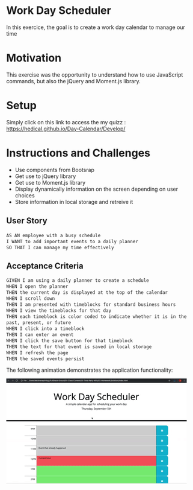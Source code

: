 # Work Day Scheduler
In this exercice, the goal is to create a work day calendar to manage our time

# Motivation
This exercise was the opportunity to understand how to use JavaScript commands, but also the jQuery and Moment.js library.

# Setup
Simply click on this link to access the my quizz : https://hedical.github.io/Day-Calendar/Develop/

# Instructions and Challenges
- Use components from Bootsrap
- Get use to jQuery library
- Get use to Moment.js library
- Display dynamically information on the screen depending on user choices
- Store information in local storage and retreive it

## User Story

```
AS AN employee with a busy schedule
I WANT to add important events to a daily planner
SO THAT I can manage my time effectively
```

## Acceptance Criteria

```
GIVEN I am using a daily planner to create a schedule
WHEN I open the planner
THEN the current day is displayed at the top of the calendar
WHEN I scroll down
THEN I am presented with timeblocks for standard business hours
WHEN I view the timeblocks for that day
THEN each timeblock is color coded to indicate whether it is in the past, present, or future
WHEN I click into a timeblock
THEN I can enter an event
WHEN I click the save button for that timeblock
THEN the text for that event is saved in local storage
WHEN I refresh the page
THEN the saved events persist
```

The following animation demonstrates the application functionality:

![day planner demo](./Assets/05-third-party-apis-homework-demo.gif)

